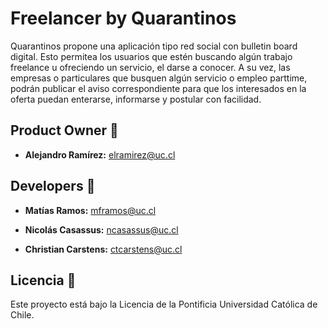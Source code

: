 # Freelancer by Quarantinos

Quarantinos propone una aplicación tipo red social con bulletin board digital. Esto permitea los usuarios que estén buscando algún trabajo freelance u ofreciendo un servicio, el darse a conocer. A su vez, las empresas o particulares que busquen algún servicio o empleo parttime, podrán publicar el aviso correspondiente para que los interesados en la oferta puedan enterarse, informarse y postular con facilidad.

## Product Owner :robot:

* **Alejandro Ramírez:** elramirez@uc.cl

## Developers :construction_worker:

* **Matías Ramos:** mframos@uc.cl

* **Nicolás Casassus:** ncasassus@uc.cl

* **Christian Carstens:** ctcarstens@uc.cl 



## Licencia 📄

Este proyecto está bajo la Licencia de la Pontificia Universidad Católica de Chile.
